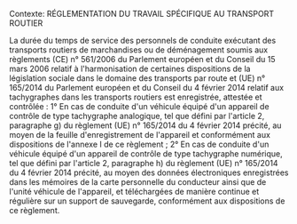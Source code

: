 Contexte: RÉGLEMENTATION DU TRAVAIL SPÉCIFIQUE AU TRANSPORT ROUTIER

La durée du temps de service des personnels de conduite exécutant des transports routiers de marchandises ou de déménagement soumis aux règlements (CE) n° 561/2006 du Parlement européen et du Conseil du 15 mars 2006 relatif à l'harmonisation de certaines dispositions de la législation sociale dans le domaine des transports par route et (UE) n° 165/2014 du Parlement européen et du Conseil du 4 février 2014 relatif aux tachygraphes dans les transports routiers est enregistrée, attestée et contrôlée : 1° En cas de conduite d'un véhicule équipé d'un appareil de contrôle de type tachygraphe analogique, tel que défini par l'article 2, paragraphe g) du règlement (UE) n° 165/2014 du 4 février 2014 précité, au moyen de la feuille d'enregistrement de l'appareil et conformément aux dispositions de l'annexe I de ce règlement ; 2° En cas de conduite d'un véhicule équipé d'un appareil de contrôle de type tachygraphe numérique, tel que défini par l'article 2, paragraphe h) du règlement (UE) n° 165/2014 du 4 février 2014 précité, au moyen des données électroniques enregistrées dans les mémoires de la carte personnelle du conducteur ainsi que de l'unité véhicule de l'appareil, et téléchargées de manière continue et régulière sur un support de sauvegarde, conformément aux dispositions de ce règlement.